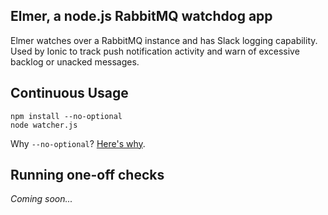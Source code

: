 ## Elmer, a node.js RabbitMQ watchdog app

Elmer watches over a RabbitMQ instance and has Slack logging capability.  Used by Ionic to track push notification
activity and warn of excessive backlog or unacked messages.

## Continuous Usage

```
npm install --no-optional
node watcher.js
```

Why `--no-optional`?  [Here's why](https://github.com/trentm/node-bunyan/issues/216).

## Running one-off checks

_Coming soon..._
